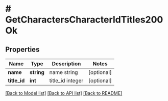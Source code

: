 # # GetCharactersCharacterIdTitles200Ok

## Properties

Name | Type | Description | Notes
------------ | ------------- | ------------- | -------------
**name** | **string** | name string | [optional]
**title_id** | **int** | title_id integer | [optional]

[[Back to Model list]](../../README.md#models) [[Back to API list]](../../README.md#endpoints) [[Back to README]](../../README.md)
